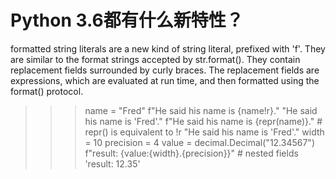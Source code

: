 # Python 3.6都有什么新特性？

formatted string literals are a new kind of string literal, prefixed with 'f'. They are similar to the format strings accepted by str.format(). They contain replacement fields surrounded by curly braces. The replacement fields are expressions, which are evaluated at run time, and then formatted using the format() protocol.

>>> name = "Fred"
>>> f"He said his name is {name!r}."
"He said his name is 'Fred'."
>>> f"He said his name is {repr(name)}."  # repr() is equivalent to !r
"He said his name is 'Fred'."
>>> width = 10
>>> precision = 4
>>> value = decimal.Decimal("12.34567")
>>> f"result: {value:{width}.{precision}}"  # nested fields
'result:      12.35'